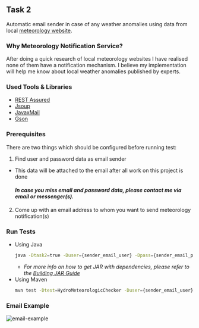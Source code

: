 ## Task 2

Automatic email sender in case of any weather anomalies using data from
local [meteorology website](http://old.meteo.md/newen/avcodhiden.htm).

### Why Meteorology Notification Service?

After doing a quick research of local meteorology websites I have realised none of them have a notification mechanism. I
believe my implementation will help me know about local weather anomalies published by experts.

### Used Tools & Libraries

* [REST Assured](https://rest-assured.io/)
* [Jsoup](https://jsoup.org/)
* [JavaxMail](https://docs.oracle.com/javaee/7/api/javax/mail/package-summary.html)
* [Gson](https://github.com/google/gson)

### Prerequisites

There are two things which should be configured before running test:

1. Find user and password data as email sender

* This data will be attached to the email after all work on this project is done
  #### _In case you miss email and password data, please contact me via email or messenger(s)._

2. Come up with an email address to whom you want to send meteorology notification(s)

### Run Tests

* Using Java
   ```sh
   java -Dtask2=true -Duser={sender_email_user} -Dpass={sender_email_password} -Dto={destination_email} -jar tests\target\tests-1.0-SNAPSHOT-jar-with-dependencies.jar
   ```
    * _For more info on how to get JAR with dependencies, please refer to
      the [Building JAR Guide](https://github.com/Telimas/AdverityInterviewTask#building-jar)_
* Using Maven
   ```sh
   mvn test -Dtest=HydroMeteorologicChecker -Duser={sender_email_user} -Dpass={sender_email_password} -Dto={destination_email}
   ```

### Email Example

![email-example](https://user-images.githubusercontent.com/32519338/138098070-664619f7-5457-4d0d-a85a-8c4efaf79629.png)
